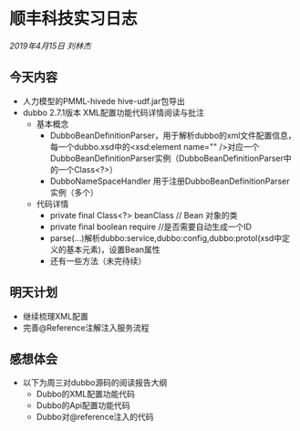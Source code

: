# 顺丰科技实习日志

*2019年4月15日 刘林杰*

## 今天内容

- 人力模型的PMML-hivede hive-udf.jar包导出
- dubbo 2.7.1版本 XML配置功能代码详情阅读与批注
  - 基本概念
    - DubboBeanDefinitionParser，用于解析dubbo的xml文件配置信息，每一个dubbo.xsd中的<xsd:element name="" />对应一个DubboBeanDefinitionParser实例（DubboBeanDefinitionParser中的一个Class<?>）
    - DubboNameSpaceHandler 用于注册DubboBeanDefinitionParser实例（多个）
  - 代码详情
    - private final Class<?> beanClass // Bean 对象的类
    - private final boolean require  //是否需要自动生成一个ID
    - parse(...)解析dubbo:service,dubbo:config,dubbo:protol(xsd中定义的基本元素)，设置Bean属性
    - 还有一些方法（未完待续）	



## 明天计划

- 继续梳理XML配置
- 完善@Reference注解注入服务流程



## 感想体会

- 以下为周三对dubbo源码的阅读报告大纲
  - Dubbo的XML配置功能代码
  - Dubbo的Api配置功能代码
  - Dubbo对@reference注入的代码

